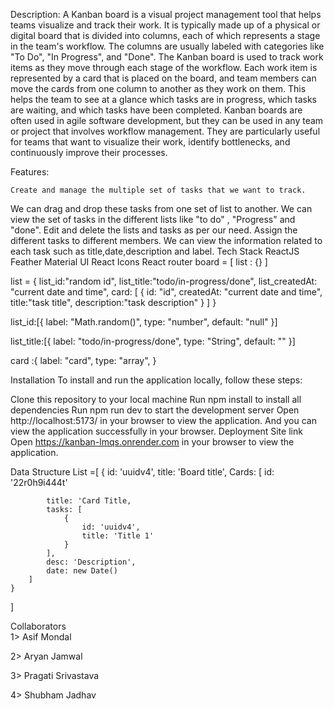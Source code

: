 Description:
    A Kanban board is a visual project management tool that helps teams visualize and track their work. It is typically made up of a physical or digital board that is divided into columns, each of which represents a stage in the team's workflow. The columns are usually labeled with categories like "To Do", "In Progress", and "Done".
    The Kanban board is used to track work items as they move through each stage of the workflow. Each work item is represented by a card that is placed on the board, and team members can move the cards from one column to another as they work on them. This helps the team to see at a glance which tasks are in progress, which tasks are waiting, and which tasks have been completed.
    Kanban boards are often used in agile software development, but they can be used in any team or project that involves workflow management. They are particularly useful for teams that want to visualize their work, identify bottlenecks, and continuously improve their processes.

Features:

    Create and manage the multiple set of tasks that we want to track.
We can drag and drop these tasks from one set of list to another.
We can view the set of tasks in the different lists like "to do" , "Progress" and "done".
Edit and delete the lists and tasks as per our need.
Assign the different tasks to different members.
We can view the information related to each task such as title,date,description and label.
Tech Stack
ReactJS
Feather 
Material UI
React Icons
React router
board = [ list : {} ]

list = { list_id:"random id", list_title:"todo/in-progress/done", list_createdAt: "current date and time", card: [ { id: "id", createdAt: "current date and time", title:"task title", description:"task description" } ] }

list_id:[{ label: "Math.random()", type: "number", default: "null" }]

list_title:[{ label: "todo/in-progress/done", type: "String", default: "" }]

card :{ label: "card", type: "array", }

Installation
To install and run the application locally, follow these steps:

Clone this repository to your local machine
Run npm install to install all dependencies
Run npm run dev to start the development server
Open http://localhost:5173/ in your browser to view the application.
And you can view the application successfully in your browser.
Deployment Site link
Open https://kanban-lmqs.onrender.com in your browser to view the application.

Data Structure
List =[
    {
        id: 'uuidv4',
        title: 'Board title',
        Cards: [
            id: '22r0h9i444t'
            
            title: 'Card Title,
            tasks: [
                {
                    id: 'uuidv4',
                    title: 'Title 1'
                }
            ],
            desc: 'Description',
            date: new Date()
        ]
    }
]



Collaborators       
1> Asif Mondal  

2> Aryan Jamwal  

3> Pragati Srivastava

4> Shubham Jadhav
